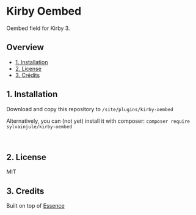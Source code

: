 # Kirby Oembed

Oembed field for Kirby 3.

## Overview

- [1. Installation](#1-installation)
- [2. License](#2-license)
- [3. Crédits](#3-credits)

## 1. Installation

Download and copy this repository to ```/site/plugins/kirby-oembed```

Alternatively, you can (not yet) install it with composer: ```composer require sylvainjule/kirby-oembed```

<br/>

## 2. License

MIT

## 3. Credits

Built on top of [Essence](http://essence.github.io/essence/)
